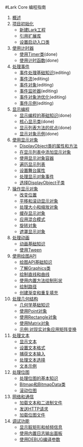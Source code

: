 #Lark Core 编程指南

1. [概述]()
2. [项目初始化]()
	* [新建Lark工程]()
	* [引用扩展库]()
	* [设置启动入口类]()
3. [使用计时器](3-0-time.md)
	* [使用Timer类](3-1-timer.md)(done)
	* [使用计时函数](3-2-time-functions.md)(done)
4. [处理事件]()
	* [事件处理基础知识]()(editing)
	* [事件流]()(editing)
	* [事件对象]()(editing)
	* [事件监听器]()(editing)
	* [事件对象池优化]()(editing)
	* [事件示例]()(editing)
5. [显示编程](5-0-display.md)
	* [显示编程的基础知识](5-1-display-about.md)(done)
	* [核心显示类](5-2-display-class.md)(done)
	* [显示列表方法的优点](5-3-displaylist.md)(done)
	* [显示对象示例](5-4-display-demo.md)(done)
6. [使用显示对象]()
	* [DisplayObject类的属性和方法]()
	* [在显示列表中添加显示对象]()
	* [使用显示对象容器]()
	* [遍历显示列表]()
	* [设置舞台属性]()
	* [处理显示对象事件]()
	* [选择DisplayObject子类]()
7. [操作显示对象]()
	* [改变位置]()
	* [平移和滚动显示对象]()
	* [处理大小和缩放对象]()
	* [缓存显示对象]()
	* [应用混合模式]()
	* [旋转对象]()
	* [遮罩显示对象]()
8. [处理动画]()
	* [动画基础知识]()
	* [使用Tween]()
9. [使用绘图API]()
	* [绘图API基础知识]()
	* [了解Graphics类]()
	* [绘制直线和曲线]()
	* [使用内置方法绘制形状]()
	* [绘制路径]()
	* [创建渐变和重复填充]()	
10. [处理几何结构]()
    * [几何学基础知识]()
    * [使用Point对象]()
	* [使用Rectangle对象]()
	* [使用Matrix对象]()
	* [示例:对现实对象应用矩阵变换]()			
11. [处理文本]()	
	* [显示文本]()
	* [设置文本格式]()
	* [捕获文本输入]()
	* [处理文本选择]()
	* [文本示例]()
12. [处理位图]()
	* [处理位图的基本知识]()
	* [Bitmap和BitmapData类]()
	* [滚动位图]()
13. [网络和通信]()
	* [加载文本和二进制文件]()
	* [发送HTTP请求]()
	* [加载位图文件]()
14. [调试功能]()
	* [显示脏矩形和帧频信息]()
	* [使用内置日志输出面板]()
	* [使用DEBUG编译参数]()
	

	
